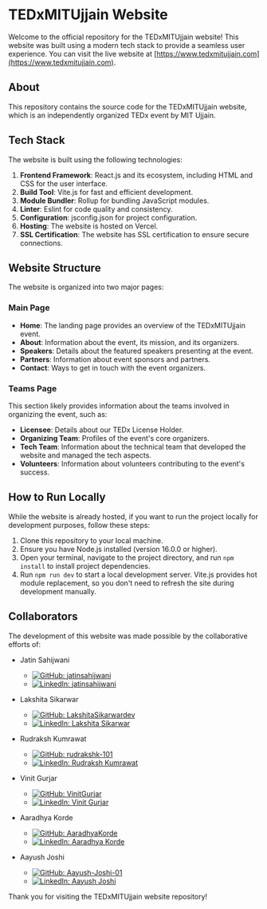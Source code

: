 # TEDxMITUjjain Website

Welcome to the official repository for the TEDxMITUjjain website! This website was built using a modern tech stack to provide a seamless user experience. You can visit the live website at [https://www.tedxmitujjain.com](https://www.tedxmitujjain.com).

## About

This repository contains the source code for the TEDxMITUjjain website, which is an independently organized TEDx event by MIT Ujjain.

## Tech Stack

The website is built using the following technologies:

1. **Frontend Framework**: React.js and its ecosystem, including HTML and CSS for the user interface.
2. **Build Tool**: Vite.js for fast and efficient development.
3. **Module Bundler**: Rollup for bundling JavaScript modules.
4. **Linter**: Eslint for code quality and consistency.
5. **Configuration**: jsconfig.json for project configuration.
6. **Hosting**: The website is hosted on Vercel.
7. **SSL Certification**: The website has SSL certification to ensure secure connections.

## Website Structure

The website is organized into two major pages:

### Main Page

- **Home**: The landing page provides an overview of the TEDxMITUjjain event.
- **About**: Information about the event, its mission, and its organizers.
- **Speakers**: Details about the featured speakers presenting at the event.
- **Partners**: Information about event sponsors and partners.
- **Contact**: Ways to get in touch with the event organizers.

### Teams Page

This section likely provides information about the teams involved in organizing the event, such as:

- **Licensee**: Details about our TEDx License Holder.
- **Organizing Team**: Profiles of the event's core organizers.
- **Tech Team**: Information about the technical team that developed the website and managed the tech aspects.
- **Volunteers**: Information about volunteers contributing to the event's success.

## How to Run Locally

While the website is already hosted, if you want to run the project locally for development purposes, follow these steps:

1. Clone this repository to your local machine.
2. Ensure you have Node.js installed (version 16.0.0 or higher).
3. Open your terminal, navigate to the project directory, and run `npm install` to install project dependencies.
4. Run `npm run dev` to start a local development server. Vite.js provides hot module replacement, so you don't need to refresh the site during development manually.

## Collaborators

The development of this website was made possible by the collaborative efforts of:
- Jatin Sahijwani 
  - [![GitHub: jatinsahijwani](https://img.shields.io/badge/GitHub-jatinsahijwani-%23121011.svg?logo=github&logoColor=white&labelColor=black)](https://github.com/jatinsahijwani)
  - [![LinkedIn: jatinsahijwani](https://img.shields.io/badge/LinkedIn-Jatin%20Sahijwani-%23121011.svg?logo=linkedin&logoColor=white&labelColor=blue)](https://www.linkedin.com/in/jatinsahijwani/)
 
- Lakshita Sikarwar
  - [![GitHub: LakshitaSikarwardev](https://img.shields.io/badge/GitHub-LakshitaSikarwardev-%23121011.svg?logo=github&logoColor=white&labelColor=black)](https://github.com/LakshitaSikarwardev)
  - [![LinkedIn: Lakshita Sikarwar](https://img.shields.io/badge/LinkedIn-Lakshita%20Sikarwar-%23121011.svg?logo=linkedin&logoColor=white&labelColor=blue)](https://www.linkedin.com/in/lakshitasikarwar/)

- Rudraksh Kumrawat 
  - [![GitHub: rudrakshk-101](https://img.shields.io/badge/GitHub-rudrakshk--101-%23121011.svg?logo=github&logoColor=white&labelColor=black)](https://github.com/rudrakshk-101)
  - [![LinkedIn: Rudraksh Kumrawat](https://img.shields.io/badge/LinkedIn-Rudraksh%20Kumrawat-%23121011.svg?logo=linkedin&logoColor=white&labelColor=blue)](https://www.linkedin.com/in/rudraksh-kumrawat-81aa5a1b4)

- Vinit Gurjar 
  - [![GitHub: VinitGurjar](https://img.shields.io/badge/GitHub-VinitGurjar-%23121011.svg?logo=github&logoColor=white&labelColor=black)](https://github.com/VinitGurjar)
  - [![LinkedIn: Vinit Gurjar](https://img.shields.io/badge/LinkedIn-Vinit%20Gurjar-%23121011.svg?logo=linkedin&logoColor=white&labelColor=blue)](https://www.linkedin.com/in/vinit-gurjar-48280921a/)

- Aaradhya Korde 
  - [![GitHub: AaradhyaKorde](https://img.shields.io/badge/GitHub-AaradhyaKorde-%23121011.svg?logo=github&logoColor=white&labelColor=black)](https://github.com/AaradhyaKorde)
  - [![LinkedIn: Aaradhya Korde](https://img.shields.io/badge/LinkedIn-Aaradhya%20Korde-%23121011.svg?logo=linkedin&logoColor=white&labelColor=blue)](https://www.linkedin.com/in/aaradhya-korde/)

- Aayush Joshi 
  - [![GitHub: Aayush-Joshi-01](https://img.shields.io/badge/GitHub-Aayush--Joshi--01-%23121011.svg?logo=github&logoColor=white&labelColor=black)](https://github.com/Aayush-Joshi-01)
  - [![LinkedIn: Aayush Joshi](https://img.shields.io/badge/LinkedIn-Aayush%20Joshi-%23121011.svg?logo=linkedin&logoColor=white&labelColor=blue)](https://linkedin.com/in/aayush-joshi01)


Thank you for visiting the TEDxMITUjjain website repository!
